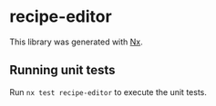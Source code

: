 # recipe-editor

This library was generated with [Nx](https://nx.dev).

## Running unit tests

Run `nx test recipe-editor` to execute the unit tests.
